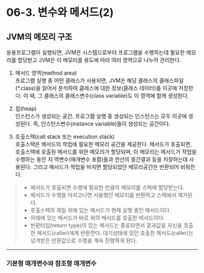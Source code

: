 # 06-3. 변수와 메서드(2)
## JVM의 메모리 구조
응용프로그램이 실행되면, JVM은 시스템으로부터 프로그램을 수행하는데 필요한 메모리를 할당받고 JVM은 이 메모리를 용도에 따라 여러 영역으로 나누어 관리한다.
1. 메서드 영역(method area)   
프로그램 실행 중 어떤 클래스가 사용되면, JVM은 해당 클래스의 클래스파일(*.class)을 읽어서 분석하여 클래스에 대한 정보(클래스 데이터)를 이곳에 저장한다. 이 때, 그 클래스의 클래스변수(class variable)도 이 영역에 함께 생성된다.

2. 힙(heap)   
인스턴스가 생성되는 공간. 프로그램 실행 중 생성되는 인스턴스는 모두 이곳에 생성된다. 즉, 인스턴스변수(instance variable)들이 생성되는 공간이다.

3. 호출스택(call stack 또는 execution stack)   
호출스택은 메서드의 작업에 필요한 메모리 공간을 제공한다. 메서드가 호출되면, 호출스택에 호출된 메서드를 위한 메모리가 할당되며, 이 메모리는 메서드가 작업을 수행하는 동안 지
역변수(매개변수 포함)들과 연산의 중간결과 등을 저장하는데 사용된다. 그리고 메서드가 작업을 마치면 할당되었던 메모리공간은 반환되어 비워진다.
> - 메서드가 호출되면 수행에 필요한 만큼의 메모리를 스택에 할당받는다.
> - 메서드가 수행을 마치고나면 사용했던 메모리를 반환하고 스택에서 제거된다.
> - 호출스택의 제일 위에 있는 메서드가 현재 실행 중인 메서드이다.
> - 아래에 있는 메서드가 바로 위의 메서드를 호출한 메서드이다.
> - 반환타입(return type)이 있는 메서드는 종료되면서 결과값을 자신을 호출한 메서드(caller)에게 반환한다. 대기상태에 있던 호출한 메서드(caller)는 넘겨받은 반환값으로 수행을 계속 진행하게 된다.
***
### 기본형 매개변수와 참조형 매개변수
